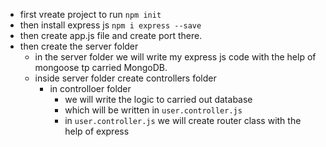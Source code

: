 * first vreate project to run `npm init`
* then install express js  `npm i express --save`
* then create app.js file and create port there.
* then create the server folder
  * in the server folder we will write my express js code with the help of mongoose tp carried MongoDB.
  * inside server folder create controllers folder
    * in controlloer folder
      * we will write the logic to carried out database
      * which will be written in `user.controller.js`
      * in `user.controller.js`  we will create router class with the help of express
